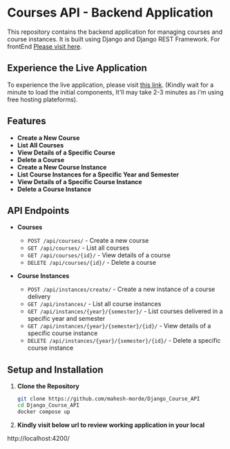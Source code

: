 # Courses API - Backend Application

This repository contains the backend application for managing courses and course instances. It is built using Django and Django REST Framework. For frontEnd [Please visit here](https://github.com/mahesh-morde/Angular-Courses-Frontend).

## Experience the Live Application

To experience the live application, please visit [this link](https://whimsical-muffin-b51377.netlify.app/instances). (Kindly wait for a minute to load the initial components, It'll may take 2-3 minutes as i'm using free hosting plateforms).


## Features

- **Create a New Course**
- **List All Courses**
- **View Details of a Specific Course**
- **Delete a Course**
- **Create a New Course Instance**
- **List Course Instances for a Specific Year and Semester**
- **View Details of a Specific Course Instance**
- **Delete a Course Instance**

## API Endpoints

- **Courses**
  - `POST /api/courses/` - Create a new course
  - `GET /api/courses/` - List all courses
  - `GET /api/courses/{id}/` - View details of a course
  - `DELETE /api/courses/{id}/` - Delete a course

- **Course Instances**
  - `POST /api/instances/create/` - Create a new instance of a course delivery
  - `GET /api/instances/` - List all course instances
  - `GET /api/instances/{year}/{semester}/` - List courses delivered in a specific year and semester
  - `GET /api/instances/{year}/{semester}/{id}/` - View details of a specific course instance
  - `DELETE /api/instances/{year}/{semester}/{id}/` - Delete a specific course instance

## Setup and Installation

1. **Clone the Repository**

   ```bash
   git clone https://github.com/mahesh-morde/Django_Course_API
   cd Django_Course_API
   docker compose up

2. **Kindly visit below url to review working application in your local**
  
  http://localhost:4200/
